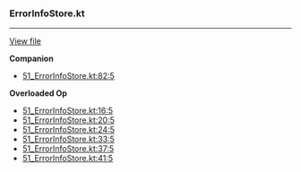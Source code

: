 ### ErrorInfoStore.kt
---
[View file](files/51_ErrorInfoStore.kt)

**Companion**

 - [51_ErrorInfoStore.kt:82:5](files/51_ErrorInfoStore.kt#L82)

**Overloaded Op**

 - [51_ErrorInfoStore.kt:16:5](files/51_ErrorInfoStore.kt#L16)
 - [51_ErrorInfoStore.kt:20:5](files/51_ErrorInfoStore.kt#L20)
 - [51_ErrorInfoStore.kt:24:5](files/51_ErrorInfoStore.kt#L24)
 - [51_ErrorInfoStore.kt:33:5](files/51_ErrorInfoStore.kt#L33)
 - [51_ErrorInfoStore.kt:37:5](files/51_ErrorInfoStore.kt#L37)
 - [51_ErrorInfoStore.kt:41:5](files/51_ErrorInfoStore.kt#L41)
